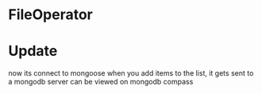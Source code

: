 # FileOperator

# Update
now its connect to mongoose
when you add items to the list, it gets sent to a mongodb server
can be viewed on mongodb compass

